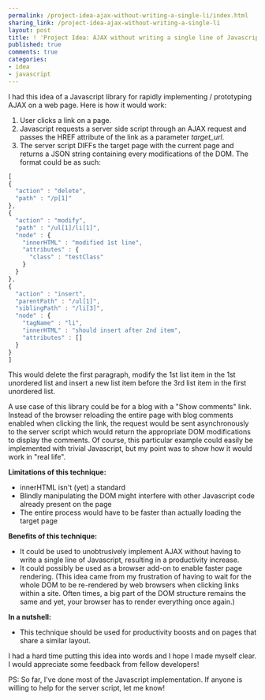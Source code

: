 ```yaml
---
permalink: /project-idea-ajax-without-writing-a-single-li/index.html
sharing_link: /project-idea-ajax-without-writing-a-single-li
layout: post
title: ! 'Project Idea: AJAX without writing a single line of Javascript'
published: true
comments: true
categories:
- idea
- javascript
---
```

I had this idea of a Javascript library for rapidly implementing / prototyping AJAX on a web page. Here is how it would work:<br /><ol><li>User clicks a link on a page.</li><li>Javascript requests a server side script through an AJAX request and passes the HREF attribute of the link as a parameter <i>target_url</i>. </li> <li>The server script DIFFs the target page with the current page and returns a JSON string containing every modifications of the DOM. The format could be as such:</li></ol>

```javascript
[
{
  "action" : "delete",
  "path" : "/p[1]"
},
{
  "action" : "modify",
  "path" : "/ul[1]/li[1]",
  "node" : {
    "innerHTML" : "modified 1st line",
    "attributes" : {
      "class" : "testClass"
    }
  }
},
{
  "action" : "insert",
  "parentPath" : "/ul[1]",
  "siblingPath" : "/li[3]",
  "node" : {
    "tagName" : "li",
    "innerHTML" : "should insert after 2nd item",
    "attributes" : []
  }
}
]
```

This would delete the first paragraph, modify the 1st list item in the
1st unordered list and insert a new list item before the 3rd list item
in the first unordered list.<p />A use case of this library could be for
a blog with a &quot;Show comments&quot; link. Instead of the browser
reloading the entire page with blog comments enabled when clicking the
link, the request would be sent asynchronously to the server script
which would return the appropriate DOM modifications to display the
comments. Of course, this particular example could easily be implemented
with trivial Javascript, but my point was to show how it would work in
&quot;real life&quot;.<p /><b>Limitations of this technique:</b><br
/><ul><li>innerHTML isn&#39;t (yet) a standard</li><li>Blindly
manipulating the DOM might interfere with other Javascript code already
present on the page</li> <li>The entire process would have to be faster
than actually loading the target page<br /></li></ul><b>Benefits of this
technique:</b><br /><ul><li>It could be used to unobtrusively implement
AJAX without having to write a single line of Javascript, resulting in a
productivity increase.</li> <li>It could possibly be used as a browser
add-on to enable faster page rendering. (This idea came from my
frustration of having to wait for the whole DOM to be re-rendered by web
browsers when clicking links within a site. Often times, a big part of
the DOM structure remains the same and yet, your browser has to render
everything once again.)</li></ul><b>In a nutshell:</b><br /><ul><li>This
technique should be used for productivity boosts and on pages that share
a similar layout.<br /></li></ul>I had a hard time putting this idea
into words and I hope I made myself clear. I would appreciate some
feedback from fellow developers!<p /> PS: So far, I&#39;ve done most of
the Javascript implementation. If anyone is willing to help for the
server script, let me know!
